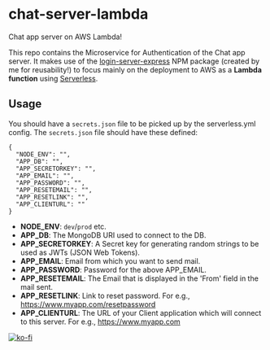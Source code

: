 # chat-server-lambda

Chat app server on AWS Lambda!

This repo contains the Microservice for Authentication of the Chat app server. It makes use of the [login-server-express](https://www.npmjs.com/package/login-server-express) NPM package (created by me for reusability!) to focus mainly on the deployment to AWS as a **Lambda function** using [Serverless](https://serverless.com/).

## Usage

You should have a `secrets.json` file to be picked up by the serverless.yml config. The `secrets.json` file should have these defined:

```
{
  "NODE_ENV": "",
  "APP_DB": "",
  "APP_SECRETORKEY": "",
  "APP_EMAIL": "",
  "APP_PASSWORD": "",
  "APP_RESETEMAIL": "",
  "APP_RESETLINK": "",
  "APP_CLIENTURL": ""
}
```

* **NODE_ENV**: `dev`/`prod` etc.
* **APP_DB**: The MongoDB URI used to connect to the DB.
* **APP_SECRETORKEY**: A Secret key for generating random strings to be used as JWTs (JSON Web Tokens).
* **APP_EMAIL**: Email from which you want to send mail.
* **APP_PASSWORD**: Password for the above APP_EMAIL.
* **APP_RESETEMAIL**: The Email that is displayed in the 'From' field in the mail sent.
* **APP_RESETLINK**: Link to reset password. For e.g., https://www.myapp.com/resetpassword
* **APP_CLIENTURL**: The URL of your Client application which will connect to this server. For e.g., https://www.myapp.com

[![ko-fi](https://www.ko-fi.com/img/githubbutton_sm.svg)](https://ko-fi.com/Y8Y21VCIL)